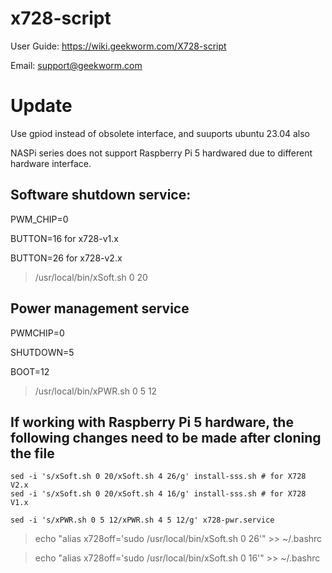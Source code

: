 # x728-script
User Guide: https://wiki.geekworm.com/X728-script

Email: support@geekworm.com


# Update
Use gpiod instead of obsolete interface, and suuports ubuntu 23.04 also

NASPi series does not support Raspberry Pi 5 hardwared due to different hardware interface.

## Software shutdown service:

PWM_CHIP=0

BUTTON=16 for x728-v1.x

BUTTON=26 for x728-v2.x


> /usr/local/bin/xSoft.sh 0 20

## Power management service
PWMCHIP=0

SHUTDOWN=5

BOOT=12


>/usr/local/bin/xPWR.sh 0 5 12

## If working with Raspberry Pi 5 hardware, the following changes need to be made after cloning the file
```
sed -i 's/xSoft.sh 0 20/xSoft.sh 4 26/g' install-sss.sh # for X728 V2.x
sed -i 's/xSoft.sh 0 20/xSoft.sh 4 16/g' install-sss.sh # for X728 V1.x

sed -i 's/xPWR.sh 0 5 12/xPWR.sh 4 5 12/g' x728-pwr.service
```
> echo "alias x728off='sudo /usr/local/bin/xSoft.sh 0 26'" >>   ~/.bashrc

> echo "alias x728off='sudo /usr/local/bin/xSoft.sh 0 16'" >>   ~/.bashrc